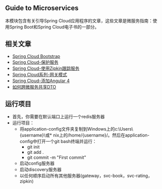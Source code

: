 ## Guide to Microservices

本模块包含有关引导Spring Cloud应用程序的文章，这些文章是微服务指南：使用Spring Boot和Spring Cloud电子书的一部分。

## 相关文章

+ [Spring Cloud Bootstrap](http://tu-yucheng.github.io/springcloud/2023/05/13/spring-cloud-bootstrapping.html)
+ [Spring Cloud-保护服务](http://tu-yucheng.github.io/springcloud/2023/05/13/spring-cloud-securing-services.html)
+ [Spring Cloud-使用Zipkin跟踪服务](http://tu-yucheng.github.io/springcloud/2023/05/13/tracing-services-with-zipkin.html)
+ [Spring Cloud系列-网关模式](http://tu-yucheng.github.io/springcloud/2023/05/13/spring-cloud-gateway-pattern.html)
+ [Spring Cloud-添加Angular 4](http://tu-yucheng.github.io/springcloud/2023/05/13/spring-cloud-angular.html)
+ [如何跨微服务共享DTO](http://tu-yucheng.github.io/springcloud/2023/05/13/java-microservices-share-dto.html)

## 运行项目

- 首先，你需要在默认端口上运行一个redis服务器
- 运行项目：
    - 将application-config文件夹复制到Windows上的c:\Users\\{username}\或*
      nix上的/home/{username}/。然后在application-config中打开一个git bash终端并运行：
        - git init
        - git add .
        - git commit -m "First commit"
    - 启动config服务器
    - 启动discovery服务器
    - 以任何顺序启动所有其他服务器(gateway，svc-book，svc-rating，zipkin)